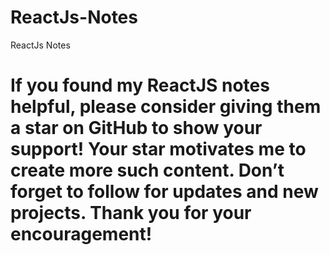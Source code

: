 # ReactJs-Notes
ReactJs Notes

# If you found my ReactJS notes helpful, please consider giving them a star on GitHub to show your support! Your star motivates me to create more such content. Don’t forget to follow for updates and new projects. Thank you for your encouragement!


